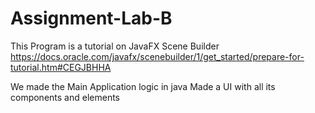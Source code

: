 # Assignment-Lab-B

This Program is a tutorial on JavaFX Scene Builder
https://docs.oracle.com/javafx/scenebuilder/1/get_started/prepare-for-tutorial.htm#CEGJBHHA

We made the Main Application logic in java
Made a UI with all its components and elements

